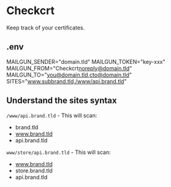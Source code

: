 # Checkcrt
Keep track of your certificates.

## .env
MAILGUN_SENDER="domain.tld"
MAILGUN_TOKEN="key-xxx"
MAILGUN_FROM="Checkcrt<noreply@domain.tld>"
MAILGUN_TO="you@domain.tld,cto@domain.tld"
SITES="www.subbrand.tld,/www/api.brand.tld"


## Understand the sites syntax

`/www/api.brand.tld` - This will scan:
* brand.tld
* www.brand.tld
* api.brand.tld

`www/store/api.brand.tld` - This will scan:
* www.brand.tld
* store.brand.tld
* api.brand.tld
